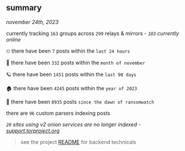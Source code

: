 
## summary
_november 24th, 2023_

currently tracking `163` groups across `299` relays & mirrors - _`103` currently online_

⏲ there have been `7` posts within the `last 24 hours`

🦈 there have been `332` posts within the `month of november`

🪐 there have been `1451` posts within the `last 90 days`

🏚 there have been `4245` posts within the `year of 2023`

🦕 there have been `8935` posts `since the dawn of ransomwatch`

there are `96` custom parsers indexing posts

_`20` sites using v2 onion services are no longer indexed - [support.torproject.org](https://support.torproject.org/onionservices/v2-deprecation/)_

> see the project [README](https://github.com/joshhighet/ransomwatch#ransomwatch--) for backend technicals
